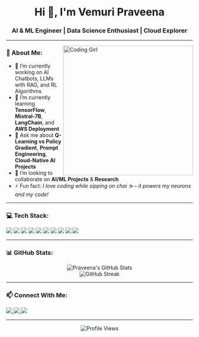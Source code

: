 <h1 align="center">Hi 👋, I'm Vemuri Praveena</h1>
<h3 align="center">AI & ML Engineer | Data Science Enthusiast | Cloud Explorer</h3>

---

<img align="right" alt="Coding Girl" width="350" src="https://cdn.dribbble.com/users/1162077/screenshots/3848914/media/320984203b8f730b3b78dc75efb3a17b.gif" />

### 🧠 About Me:

- 🔭 I’m currently working on AI Chatbots, LLMs with RAG, and RL Algorithms  
- 🌱 I’m currently learning **TensorFlow**, **Mistral-7B**, **LangChain**, and **AWS Deployment**  
- 💬 Ask me about **Q-Learning vs Policy Gradient**, **Prompt Engineering**, **Cloud-Native AI Projects**  
- 👯 I’m looking to collaborate on **AI/ML Projects** & **Research**  
- ⚡ Fun fact: *I love coding while sipping on chai ☕ – it powers my neurons and my code!*

---

### 💻 Tech Stack:

<p align="left">
  <img src="https://img.shields.io/badge/Python-3776AB?style=for-the-badge&logo=python&logoColor=white"/>
  <img src="https://img.shields.io/badge/Java-ED8B00?style=for-the-badge&logo=openjdk&logoColor=white"/>
  <img src="https://img.shields.io/badge/HTML-E34F26?style=for-the-badge&logo=html5&logoColor=white"/>
  <img src="https://img.shields.io/badge/CSS-1572B6?style=for-the-badge&logo=css3&logoColor=white"/>
  <img src="https://img.shields.io/badge/AWS-232F3E?style=for-the-badge&logo=amazonaws&logoColor=white"/>
  <img src="https://img.shields.io/badge/Docker-2496ED?style=for-the-badge&logo=docker&logoColor=white"/>
  <img src="https://img.shields.io/badge/SQL-4479A1?style=for-the-badge&logo=mysql&logoColor=white"/>
  <img src="https://img.shields.io/badge/Apache%20Spark-E25A1C?style=for-the-badge&logo=apachespark&logoColor=white"/>
  <img src="https://img.shields.io/badge/Seaborn-3776AB?style=for-the-badge&logo=python&logoColor=white"/>
  <img src="https://img.shields.io/badge/Tableau-E97627?style=for-the-badge&logo=tableau&logoColor=white"/>
</p>

---

### 📊 GitHub Stats:

<p align="center">
  <img src="https://github-readme-stats.vercel.app/api?username=VEMURI-PRAVEENA&show_icons=true&theme=radical" alt="Praveena's GitHub Stats"/>
  <br/>
  <img src="https://github-readme-streak-stats.herokuapp.com/?user=VEMURI-PRAVEENA&theme=radical" alt="GitHub Streak"/>
</p>

---

### 📫 Connect With Me:

<p>
  <a href="mailto:vempuripraveena2226@gmail.com">
    <img src="https://img.shields.io/badge/Email-D14836?style=for-the-badge&logo=gmail&logoColor=white" />
  </a>
  <a href="https://www.linkedin.com/in/vemuri-praveena-22m26f11c">
    <img src="https://img.shields.io/badge/LinkedIn-0A66C2?style=for-the-badge&logo=linkedin&logoColor=white"/>
  </a>
  <a href="https://github.com/VEMURI-PRAVEENA">
    <img src="https://img.shields.io/badge/GitHub-181717?style=for-the-badge&logo=github&logoColor=white" />
  </a>
</p>

---

<!-- Optional: Visitors badge -->
<p align="center">
  <img src="https://komarev.com/ghpvc/?username=VEMURI-PRAVEENA&label=Profile%20views&color=0e75b6&style=flat" alt="Profile Views" />
</p>
